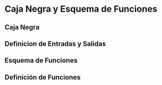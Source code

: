 # Caja Negra y Esquema de Funciones
## Caja Negra

## Definicion de Entradas y Salidas

## Esquema de Funciones

## Definición de Funciones
